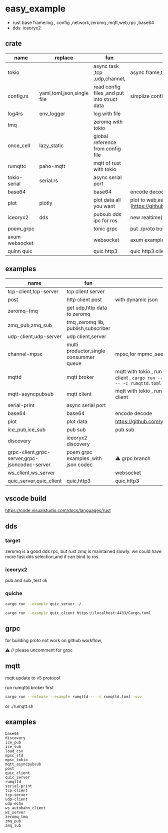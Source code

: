 # easy_example

* rust base frame:log , config ,network,zeromq ,mqtt,web,rpc ,base64 
* dds:  iceoryx2

## crate

|name|replace|fun|note|
|-|-|-|-|
|tokio||async task ,tcp ,udp,channel,|async frame,tokio::spawn|
|config.rs|yaml,toml,json,single file|read config files ,and put into struct data|simplize config function|
|log4rs|env_logger|log with file||
|tmq||zeromq with tokio||
|once_cell|lazy_static|global reference from config file||
|rumqttc|paho-mqtt|mqtt of rust with tokio||
|tokio-serial|serial.rs|async serial port||
|base64||base64|encode decode|
|plot|plotly|plot data all you want|plot to web,easy than plotters,(https://github.com/youngday/easy_wasm_plotly)|
|iceoryx2|dds|pubsub dds ipc for ros |new realtime(10us) ipc |
|poem_grpc| |tonic grpc   |put ./proto build.rs files same as cargo.toml path |
|axum websocket| |websocket   | axum example ,tokio-tungstenite |
|quinn quic| |quic http3   | quic http3 client server |
## examples

|name|fun|note|
|-|-|-|
|tcp-client,tcp-server|tcp client server||
|post|http client post|with dynamic json|
|zeromq-tmq|get udp,http data to zeromq|  |
|zmq_pub,zmq_sub|tmq ,zeromq lib, publish,subscriber|  |
|udp-client,udp-server|udp client,server||
|channel-mpsc|multi productor,single consummer queue|mpsc,for mpmc ,see flume,async-channel|
|mqttd|mqtt broker|mqtt with tokio , run mqtt broker ,before run client , ```cargo run --release --example rumqttd -- -c rumqttd.toml -vvv   ```|
|mqtt-asyncpubsub|mqtt client|mqtt with tokio , run mqtt broker ,before run client |
|serial-print|async serial port||
|base64|base64|encode decode|
|plot|plot data|https://github.com/youngday/easy_wasm_plotly |
|ice_pub,ice_sub|pub sub|pub sub|
|discovery|iceoryx2 discovery| |
|grpc-client,grpc-server,grpc-jsoncodec-server|poem grpc examples ,with json codec |⚠️ grpc branch   |
|ws_client,ws_server| | websocket   |
|quic_server,quic_client|quic,http3|quic,http3|
## vscode build

https://code.visualstudio.com/docs/languages/rust



## dds

### target

zeromq is a good dds rpc, but rust zmq is maintained slowly.
we could have more fast dds selection,and it can bind to ros.

### iceoryx2

pub and sub  ,test ok 
### quiche

```sh
cargo run --example quic_server ./

cargo run --example quic_client https://localhost:4433/Cargo.toml
```

## grpc 

for building proto  not work on github workflow,

⚠️  // please uncomment for grpc 

## mqtt

mqtt update to v5 protocol

run rumqttd broker first 

```sh
cargo run --release --example rumqttd -- -c rumqttd.toml -vvv 
```
or ./rumqtt.sh

## examples

    base64
    discovery
    ice_pub
    ice_sub
    load_csv
    mpsc_std
    mpsc_tokio
    mqtt_asyncpubsub
    post
    quic_client
    quic_server
    rumqttd
    serial-print
    tcp-client
    tcp-server
    udp-client
    udp-echo
    ws_autobahn_client
    ws_server
    zeromq_tmq
    zmq_pub
    zmq_sub



